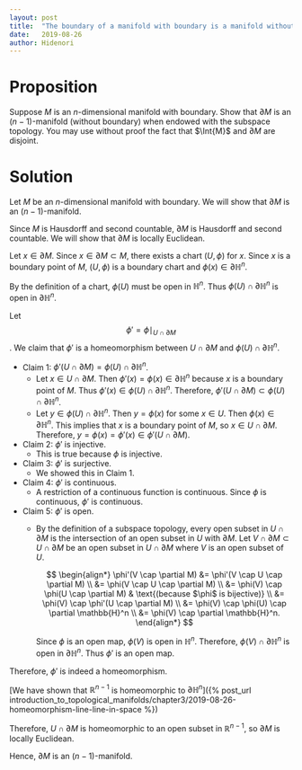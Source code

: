 ```yaml
---
layout: post
title:  "The boundary of a manifold with boundary is a manifold without boundary"
date:   2019-08-26
author: Hidenori
---
```


# Proposition
Suppose $M$ is an $n$-dimensional manifold with boundary.
Show that $\partial M$ is an $(n - 1)$-manifold (without boundary) when endowed with the subspace topology.
You may use without proof the fact that $\Int{M}$ and $\partial M$ are disjoint.

# Solution
Let $M$ be an $n$-dimensional manifold with boundary.
We will show that $\partial M$ is an $(n - 1)$-manifold.

Since $M$ is Hausdorff and second countable, $\partial M$ is Hausdorff and second countable.
We will show that $\partial M$ is locally Euclidean.

Let $x \in \partial M$.
Since $x \in \partial M \subset M$, there exists a chart $(U, \phi)$ for $x$.
Since $x$ is a boundary point of $M$, $(U, \phi)$ is a boundary chart and $\phi(x) \in \partial \mathbb{H}^n$.

By the definition of a chart, $\phi(U)$ must be open in $\mathbb{H}^n$.
Thus $\phi(U) \cap \partial \mathbb{H}^n$ is open in $\partial \mathbb{H}^n$.

Let $$\phi' = \phi \mid _{U \cap \partial M}$$.
We claim that $\phi'$ is a homeomorphism between $U \cap \partial M$ and $\phi(U) \cap \partial \mathbb{H}^n$.

* Claim 1: $\phi'(U \cap \partial M) = \phi(U) \cap \partial \mathbb{H}^n$.
    * Let $x \in U \cap \partial M$.
      Then $\phi'(x) = \phi(x) \in \partial \mathbb{H}^n$ because $x$ is a boundary point of $M$.
      Thus $\phi'(x) \in \phi(U) \cap \partial \mathbb{H}^n$.
      Therefore, $\phi'(U \cap \partial M) \subset \phi(U) \cap \partial \mathbb{H}^n$.
    * Let $y \in \phi(U) \cap \partial \mathbb{H}^n$.
      Then $y = \phi(x)$ for some $x \in U$.
      Then $\phi(x) \in \partial \mathbb{H}^n$.
      This implies that $x$ is a boundary point of $M$, so $x \in U \cap \partial M$.
      Therefore, $y = \phi(x) = \phi'(x) \in \phi'(U \cap \partial M)$.
* Claim 2: $\phi'$ is injective.
    * This is true because $\phi$ is injective.
* Claim 3: $\phi'$ is surjective.
    * We showed this in Claim 1.
* Claim 4: $\phi'$ is continuous.
    * A restriction of a continuous function is continuous.
      Since $\phi$ is continuous, $\phi'$ is continuous.
* Claim 5: $\phi'$ is open.
    * By the definition of a subspace topology, every open subset in $U \cap \partial M$ is the intersection of an open subset in $U$ with $\partial M$.
      Let $V \cap \partial M \subset U \cap \partial M$ be an open subset in $U \cap \partial M$ where $V$ is an open subset of $U$.

      $$
      \begin{align*}
       \phi'(V \cap \partial M)
         &= \phi'(V \cap U \cap \partial M) \\
         &= \phi(V \cap U \cap \partial M) \\
         &= \phi(V) \cap \phi(U \cap \partial M) & \text{(because $\phi$ is bijective)} \\
         &= \phi(V) \cap \phi'(U \cap \partial M) \\
         &= \phi(V) \cap \phi(U) \cap \partial \mathbb{H}^n \\
         &= \phi(V) \cap \partial \mathbb{H}^n.
      \end{align*}
      $$

      Since $\phi$ is an open map, $\phi(V)$ is open in $\mathbb{H}^n$.
      Therefore, $\phi(V) \cap \partial \mathbb{H}^n$ is open in $\partial \mathbb{H}^n$.
      Thus $\phi'$ is an open map.

Therefore, $\phi'$ is indeed a homeomorphism.

[We have shown that $\mathbb{R}^{n - 1}$ is homeomorphic to $\partial \mathbb{H}^n$]({% post_url introduction_to_topological_manifolds/chapter3/2019-08-26-homeomorphism-line-line-in-space %})

Therefore, $U \cap \partial M$ is homeomorphic to an open subset in $\mathbb{R}^{n - 1}$, so $\partial{M}$ is locally Euclidean.

Hence, $\partial{M}$ is an $(n - 1)$-manifold.


